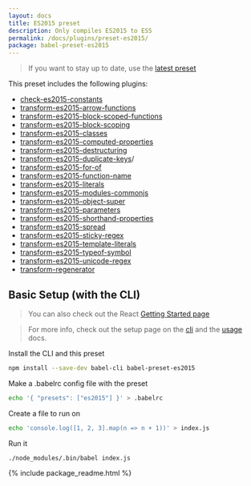 ```yaml
---
layout: docs
title: ES2015 preset
description: Only compiles ES2015 to ES5
permalink: /docs/plugins/preset-es2015/
package: babel-preset-es2015
---
```


> If you want to stay up to date, use the [latest preset](/docs/plugins/preset-latest/)

This preset includes the following plugins:

- [check-es2015-constants](/docs/plugins/check-es2015-constants/)
- [transform-es2015-arrow-functions](/docs/plugins/transform-es2015-arrow-functions/)
- [transform-es2015-block-scoped-functions](/docs/plugins/transform-es2015-block-scoped-functions/)
- [transform-es2015-block-scoping](/docs/plugins/transform-es2015-block-scoping/)
- [transform-es2015-classes](/docs/plugins/transform-es2015-classes/)
- [transform-es2015-computed-properties](/docs/plugins/transform-es2015-computed-properties/)
- [transform-es2015-destructuring](/docs/plugins/transform-es2015-destructuring/)
- [transform-es2015-duplicate-keys](/docs/plugins/transform-es2015-duplicate-keys)/ 
- [transform-es2015-for-of](/docs/plugins/transform-es2015-for-of/)
- [transform-es2015-function-name](/docs/plugins/transform-es2015-function-name/)
- [transform-es2015-literals](/docs/plugins/transform-es2015-literals/)
- [transform-es2015-modules-commonjs](/docs/plugins/transform-es2015-modules-commonjs/)
- [transform-es2015-object-super](/docs/plugins/transform-es2015-object-super/)
- [transform-es2015-parameters](/docs/plugins/transform-es2015-parameters/)
- [transform-es2015-shorthand-properties](/docs/plugins/transform-es2015-shorthand-properties/)
- [transform-es2015-spread](/docs/plugins/transform-es2015-spread/)
- [transform-es2015-sticky-regex](/docs/plugins/transform-es2015-sticky-regex/)
- [transform-es2015-template-literals](/docs/plugins/transform-es2015-template-literals/)
- [transform-es2015-typeof-symbol](/docs/plugins/transform-es2015-typeof-symbol/)
- [transform-es2015-unicode-regex](/docs/plugins/transform-es2015-unicode-regex/)
- [transform-regenerator](/docs/plugins/transform-regenerator/)

## Basic Setup (with the CLI)

> You can also check out the React [Getting Started page](https://facebook.github.io/react/docs/hello-world.html)

> For more info, check out the setup page on the [cli](/docs/setup/) and the [usage](/docs/usage/cli/) docs.

Install the CLI and this preset

```sh
npm install --save-dev babel-cli babel-preset-es2015
```

Make a .babelrc config file with the preset

```sh
echo '{ "presets": ["es2015"] }' > .babelrc
```

Create a file to run on

```sh
echo 'console.log([1, 2, 3].map(n => n + 1))' > index.js
```

Run it

```sh
./node_modules/.bin/babel index.js
```

{% include package_readme.html %}
